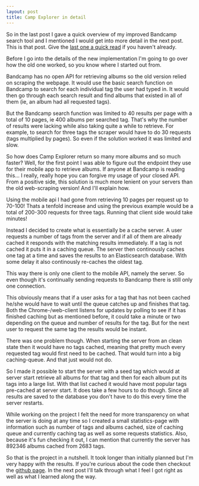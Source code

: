 ```yaml
---
layout: post
title: Camp Explorer in detail
---
```



So in the last post I gave a quick overview of my improved Bandcamp search tool and I mentioned I would get into more detail in the next post. This is that post. Give the [last one a quick read](/2017/08/02/Camp_Explorer.html) if you haven't already.

Before I go into the details of the new implementation I'm going to go over how the old one worked, so you know where I started out from.

Bandcamp has no open API for retrieving albums so the old version relied on scraping the webpage. It would use the basic search function on Bandcamp to search for each individual tag the user had typed in. It would then go through each search result and find albums that existed in all of them (ie, an album had all requested tags).

But the Bandcamp search function was limited to 40 results per page with a total of 10 pages, ie 400 albums per searched tag. That's why the number of results were lacking while also taking quite a while to retrieve. For example, to search for three tags the scraper would have to do 30 requests (tags multiplied by pages). So even if the solution worked it was limited and slow.

So how does Camp Explorer return so many more albums and so much faster? Well, for the first point I was able to figure out the endpoint they use for their mobile app to retrieve albums. If anyone at Bandcamp is reading this... I really, really hope you can forgive my usage of your closed API. From a positive side, this solution is much more lenient on your servers than the old web-scraping version! And I'll explain how.

Using the mobile api I had gone from retrieving 10 pages per request up to 70-100! Thats a tenfold increase and using the previous example would be a total of 200-300 requests for three tags. Running that client side would take minutes!

Instead I decided to create what is essentially be a cache server. A user requests a number of tags from the server and if all of them are already cached it responds with the matching results immediately. If a tag is not cached it puts it in a caching queue. The server then continously caches one tag at a time and saves the results to an Elasticsearch database. With some delay it also continously re-caches the oldest tag.

This way there is only one client to the mobile API, namely the server. So even though it's continually sending requests to Bandcamp there is still only one connection.

This obviously means that if a user asks for a tag that has not been cached he/she would have to wait until the queue catches up and finishes that tag. Both the Chrome-/web-client listens for updates by polling to see if it has finished caching but as mentioned before, it could take a minute or two depending on the queue and number of results for the tag. But for the next user to request the same tag the results would be instant.

There was one problem though. When starting the server from an clean state then it would have no tags cached, meaning that pretty much every requested tag would first need to be cached. That would turn into a big caching-queue. And that just would not do.

So I made it possible to start the server with a seed tag which would at server start retrieve all albums for that tag and then for each album put its tags into a large list. With that list cached it would have most popular tags pre-cached at server start. It does take a few hours to do though. Since all results are saved to the database you don't have to do this every time the server restarts.

While working on the project I felt the need for more transparency on what the server is doing at any time so I created a small statistics-page with information such as number of tags and albums cached, size of caching queue and currently caching tag as well as some requests statistics. Also, because it's fun checking it out, I can mention that currently the server has 892346 albums cached from 2683 tags.

So that is the project in a nutshell. It took longer than initially planned but I'm very happy with the results. If you're curious about the code then checkout the [github page](https://github.com/SvDvorak/CampExplorer). In the next post I'll talk through what I feel I got right as well as what I learned along the way.
